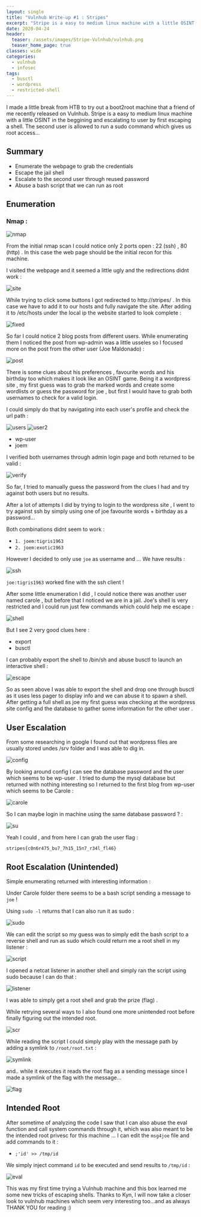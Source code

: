```yaml
---
layout: single
title: "Vulnhub Write-up #1 : Stripes"
excerpt: "Stripe is a easy to medium linux machine with a little OSINT in the beggining and escalating to user by first escaping a shell. The second user is allowed to run a sudo command which gives us root access..."
date: 2020-04-24
header:
  teaser: /assets/images/Stripe-Vulnhub/vulnhub.png
  teaser_home_page: true
classes: wide
categories:
  - vulnhub
  - infosec
tags:
  - busctl  
  - wordpress
  - restricted-shell
---
```




I made a little break from HTB to try out a boot2root machine that a friend of me recently released on Vulnhub. Stripe is a easy to medium linux machine with a little OSINT in the beggining and escalating to user by first escaping a shell. The second user is allowed to run a sudo command which gives us root access...

## Summary 

- Enumerate the webpage to grab the credentials
- Escape the jail shell
- Escalate to the second user through reused password
- Abuse a bash script that we can run as root 

## Enumeration 
### Nmap :

![nmap](https://raw.githubusercontent.com/pi0x73/pi0x73.github.io/master/assets/images/Stripe-Vulnhub/1.png)


From the initial nmap scan I could notice only 2 ports open : 22 (ssh) , 80 (http) . 
In this case the web page should be the initial recon for this machine.

I visited the webpage and it seemed a little ugly and the redirections didnt work : 

![site](https://raw.githubusercontent.com/pi0x73/pi0x73.github.io/master/assets/images/Stripe-Vulnhub/2.png)

While trying to click some buttons I got redirected to http://stripes/ . In this case we have to add it to our hosts and fully navigate the site.
After adding it to /etc/hosts under the local ip the website started to look complete : 

![fixed](https://raw.githubusercontent.com/pi0x73/pi0x73.github.io/master/assets/images/Stripe-Vulnhub/3.png)

So far I could notice 2 blog posts from different users. While enumerating them I noticed the post from wp-admin was a little usseles so I focused more on the post from the other user (Joe Maldonado) :

![post](https://raw.githubusercontent.com/pi0x73/pi0x73.github.io/master/assets/images/Stripe-Vulnhub/4.png)

There is some clues about his preferences , favourite words and his birthday too which makes it look like an OSINT game.
Being it a wordpress site , my first guess was to grab the marked words and create some wordlists or guess the password for joe , but first I would have to grab both usernames to check for a valid login.

I could simply do that by navigating into each user's profile and check the url path :

![users](https://raw.githubusercontent.com/pi0x73/pi0x73.github.io/master/assets/images/Stripe-Vulnhub/5.png)
![user2](https://raw.githubusercontent.com/pi0x73/pi0x73.github.io/master/assets/images/Stripe-Vulnhub/6.png)

- wp-user 
- joem

I verified both usernames through admin login page and both returned to be valid :

![verify](https://raw.githubusercontent.com/pi0x73/pi0x73.github.io/master/assets/images/Stripe-Vulnhub/7.png)

So far, I tried to manually guess the password from the clues I had and try against both users but no results. 

After a lot of attempts I did by trying to login to the wordpress site , I went to try against ssh by simply using one of joe favourite words + birthday as a password...

Both combinations didnt seem to work : 
- ```1. joem:tigris1963```
- ```2. joem:exotic1963```

However I decided to only use ```joe``` as username and ... We have results : 

![ssh](https://raw.githubusercontent.com/pi0x73/pi0x73.github.io/master/assets/images/Stripe-Vulnhub/8.png)

```joe:tigris1963``` worked fine with the ssh client !

After some little enumeration I did , I could notice there was another user named carole , but before that I noticed we are in a jail. Joe's shell is very restricted and I could run just few commands which could help me escape :

![shell](https://raw.githubusercontent.com/pi0x73/pi0x73.github.io/master/assets/images/Stripe-Vulnhub/9.png)

But I see 2 very good clues here :

- export
- busctl

I can probably export the shell to /bin/sh and abuse busctl to launch an interactive shell : 

![escape](https://raw.githubusercontent.com/pi0x73/pi0x73.github.io/master/assets/images/Stripe-Vulnhub/10.png)

So as seen above I was able to export the shell and drop one through busctl as it uses less pager to display info and we can abuse it to spawn a shell.
After getting a full shell as joe my first guess was checking at the wordpress site config and the database to gather some information for the other user .

## User Escalation 

From some researching in google I found out that wordpress files are usually stored undes /srv folder and I was able to dig in. 

![config](https://raw.githubusercontent.com/pi0x73/pi0x73.github.io/master/assets/images/Stripe-Vulnhub/11.png)

By looking around config I can see the database password and the user which seems to be wp-user .
I tried to dump the mysql database but returned with nothing interesting so I returned to the first blog from wp-user which seems to be Carole :

![carole](https://raw.githubusercontent.com/pi0x73/pi0x73.github.io/master/assets/images/Stripe-Vulnhub/12.png)

So I can maybe login in machine using the same database password ? :

![su](https://raw.githubusercontent.com/pi0x73/pi0x73.github.io/master/assets/images/Stripe-Vulnhub/13.png)

Yeah I could , and from here I can grab the user flag :

```stripes{c0n6r475_bu7_7h15_15n7_r34l_fl46}```

## Root Escalation (Unintended)

Simple enumerating returned with interesting information :

  Under Carole folder there seems to be a bash script sending a message to ```joe``` !
  
  Using ```sudo -l``` returns that I can also run it as sudo :

![sudo](https://raw.githubusercontent.com/pi0x73/pi0x73.github.io/master/assets/images/Stripe-Vulnhub/14.png)

We can edit the script so my guess was to simply edit the bash script to a reverse shell and run as sudo which could return me a root shell in my listener : 

![script](https://raw.githubusercontent.com/pi0x73/pi0x73.github.io/master/assets/images/Stripe-Vulnhub/15.png)

I opened a netcat listener in another shell and simply ran the script using sudo because I can do that : 

![listener](https://raw.githubusercontent.com/pi0x73/pi0x73.github.io/master/assets/images/Stripe-Vulnhub/16.png)

I was able to simply get a root shell and grab the prize (flag) .

While retrying several ways to I also found one more unintended root before finally figuring out the intended root.

![scr](https://raw.githubusercontent.com/pi0x73/pi0x73.github.io/master/assets/images/Stripe-Vulnhub/17.png)

While reading the script I could simply play with the message path by adding a symlink to ``/root/root.txt`` :

![symlink](https://raw.githubusercontent.com/pi0x73/pi0x73.github.io/master/assets/images/Stripe-Vulnhub/18.png)

and.. while it executes it reads the root flag as a sending message since I made a symlink of the flag with the message...

![flag](https://raw.githubusercontent.com/pi0x73/pi0x73.github.io/master/assets/images/Stripe-Vulnhub/19.png)


## Intended Root 

After sometime of analyzing the code I saw that I can also abuse the eval function and call system commands through it, which was also meant to be the intended root privesc for this machine ...
I can edit the ``msg4joe`` file and add commands to it :

 - ```;'id' >> /tmp/id```
 
 We simply inject command ``id`` to be executed and send results to ``/tmp/id`` : 
 
 ![eval](https://raw.githubusercontent.com/pi0x73/pi0x73.github.io/master/assets/images/Stripe-Vulnhub/20.png)



This was my first time trying a Vulnhub machine and this box learned me some new tricks of escaping shells.
Thanks to Kyn, I will now take a closer look to vulnhub machines which seem very interesting too...and as always 
THANK YOU for reading :)

